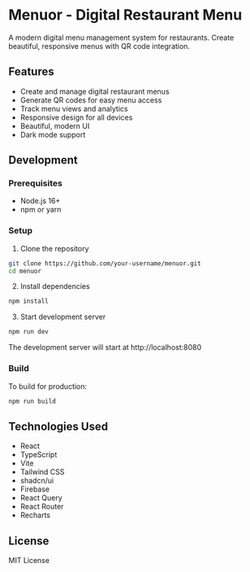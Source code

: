 # Menuor - Digital Restaurant Menu

A modern digital menu management system for restaurants. Create beautiful, responsive menus with QR code integration.

## Features

- Create and manage digital restaurant menus
- Generate QR codes for easy menu access
- Track menu views and analytics
- Responsive design for all devices
- Beautiful, modern UI
- Dark mode support

## Development

### Prerequisites

- Node.js 16+
- npm or yarn

### Setup

1. Clone the repository
```bash
git clone https://github.com/your-username/menuor.git
cd menuor
```

2. Install dependencies
```bash
npm install
```

3. Start development server
```bash
npm run dev
```

The development server will start at http://localhost:8080

### Build

To build for production:

```bash
npm run build
```

## Technologies Used

- React
- TypeScript
- Vite
- Tailwind CSS
- shadcn/ui
- Firebase
- React Query
- React Router
- Recharts

## License

MIT License
